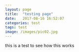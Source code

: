 ```yaml
---
layout: page
title:  "testing page"
date:   2017-08-16 16:52:07
categories: test
tags: test
image: /images/pic02.jpg
---
```

this is a test to see how this works 
